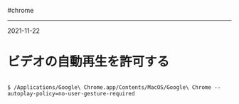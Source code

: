 #chrome

---
2021-11-22

# ビデオの自動再生を許可する

```shell

$ /Applications/Google\ Chrome.app/Contents/MacOS/Google\ Chrome --autoplay-policy=no-user-gesture-required

```

